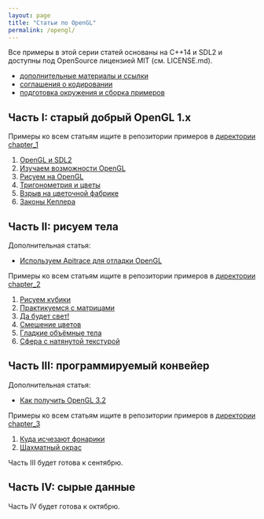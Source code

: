 ```yaml
---
layout: page
title: "Статьи по OpenGL"
permalink: /opengl/
---
```


Все примеры в этой серии статей основаны на C++14 и SDL2 и доступны под OpenSource лицензией MIT (см. LICENSE.md).

- [дополнительные материалы и ссылки](/opengl/useful-links.html)
- [соглашения о кодировании](/opengl/coding_conventions.html)
- [подготовка окружения и сборка примеров](/opengl/building_examples.html)

## Часть I: старый добрый OpenGL 1.x

Примеры ко всем статьям ищите в репозитории примеров в [директории chapter_1](https://github.com/PS-Group/cg_course_examples/blob/dev/chapter_1)

 1. [OpenGL и SDL2](/opengl/lesson_1.html)
 2. [Изучаем возможности OpenGL](/opengl/lesson_2.html)
 3. [Рисуем на OpenGL](/opengl/lesson_3.html)
 4. [Тригонометрия и цветы](/opengl/lesson_4.html)
 5. [Взрыв на цветочной фабрике](/opengl/lesson_5.html)
 6. [Законы Кеплера](/opengl/lesson_6.html)

## Часть II: рисуем тела

Дополнительная статья:

- [Используем Apitrace для отладки OpenGL](/opengl/apitrace.html)

Примеры ко всем статьям ищите в репозитории примеров в [директории chapter_2](https://github.com/PS-Group/cg_course_examples/blob/dev/chapter_2)

 1. [Рисуем кубики](/opengl/lesson_7.html)
 2. [Практикуемся с матрицами](/opengl/lesson_8.html)
 3. [Да будет свет!](/opengl/lesson_9.html)
 4. [Смешение цветов](/opengl/lesson_10.html)
 5. [Гладкие объёмные тела](/opengl/lesson_11.html)
 6. [Сфера с натянутой текстурой](/opengl/lesson_12.html)

## Часть III: программируемый конвейер

Дополнительная статья:

- [Как получить OpenGL 3.2](/opengl/opengl_3_2.html)

Примеры ко всем статьям ищите в репозитории примеров в [директории chapter_3](https://github.com/PS-Group/cg_course_examples/blob/dev/chapter_3)

 1. [Куда исчезают фонарики](/opengl/lesson_13.html)
 1. [Шахматный окрас](/opengl/lesson_14.html)

Часть III будет готова к сентябрю.

## Часть IV: сырые данные

Часть IV будет готова к октябрю.
